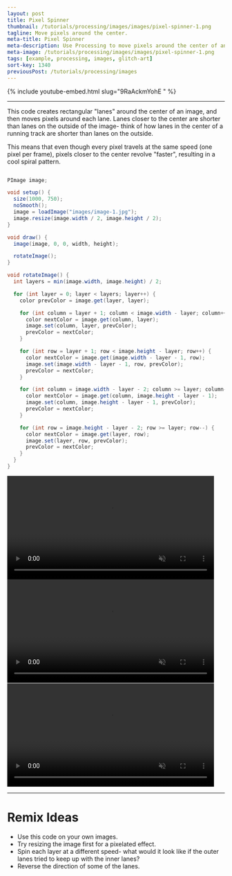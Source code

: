 ```yaml
---
layout: post
title: Pixel Spinner
thumbnail: /tutorials/processing/images/images/pixel-spinner-1.png
tagline: Move pixels around the center.
meta-title: Pixel Spinner
meta-description: Use Processing to move pixels around the center of an image.
meta-image: /tutorials/processing/images/images/pixel-spinner-1.png
tags: [example, processing, images, glitch-art]
sort-key: 1340
previousPost: /tutorials/processing/images
---
```


{% include youtube-embed.html slug="9RaAckmYohE " %}

---

This code creates rectangular "lanes" around the center of an image, and then moves pixels around each lane. Lanes closer to the center are shorter than lanes on the outside of the image- think of how lanes in the center of a running track are shorter than lanes on the outside.

This means that even though every pixel travels at the same speed (one pixel per frame), pixels closer to the center revolve "faster", resulting in a cool spiral pattern.

```java

PImage image;

void setup() {
  size(1000, 750);
  noSmooth();
  image = loadImage("images/image-1.jpg");
  image.resize(image.width / 2, image.height / 2);
}

void draw() {
  image(image, 0, 0, width, height);

  rotateImage();
}

void rotateImage() {
  int layers = min(image.width, image.height) / 2;

  for (int layer = 0; layer < layers; layer++) {
    color prevColor = image.get(layer, layer);

    for (int column = layer + 1; column < image.width - layer; column++) {
      color nextColor = image.get(column, layer);
      image.set(column, layer, prevColor);
      prevColor = nextColor;
    }

    for (int row = layer + 1; row < image.height - layer; row++) {
      color nextColor = image.get(image.width - layer - 1, row);
      image.set(image.width - layer - 1, row, prevColor);
      prevColor = nextColor;
    }

    for (int column = image.width - layer - 2; column >= layer; column--) {
      color nextColor = image.get(column, image.height - layer - 1);
      image.set(column, image.height - layer - 1, prevColor);
      prevColor = nextColor;
    }

    for (int row = image.height - layer - 2; row >= layer; row--) {
      color nextColor = image.get(layer, row);
      image.set(layer, row, prevColor);
      prevColor = nextColor;
    }
  }
}
```

<video width="95%" controls muted loop>
  <source src="/tutorials/processing/images/images/pixel-spinner-2.mp4" type="video/mp4">
</video>

<video width="95%" controls muted loop>
  <source src="/tutorials/processing/images/images/pixel-spinner-3.mp4" type="video/mp4">
</video>

<video width="95%" controls muted loop>
  <source src="/tutorials/processing/images/images/pixel-spinner-4.mp4" type="video/mp4">
</video>

---

# Remix Ideas

- Use this code on your own images.
- Try resizing the image first for a pixelated effect.
- Spin each layer at a different speed- what would it look like if the outer lanes tried to keep up with the inner lanes?
- Reverse the direction of some of the lanes.
